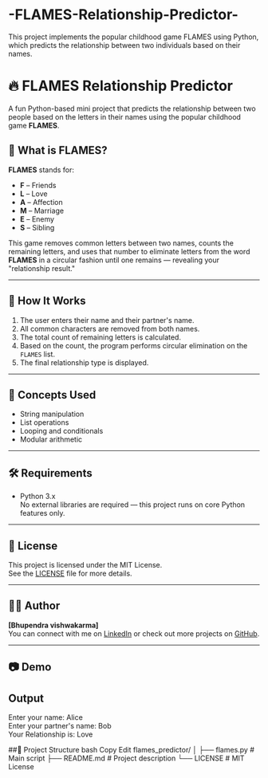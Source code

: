 # -FLAMES-Relationship-Predictor-
This project implements the popular childhood game FLAMES using Python, which predicts the relationship between two individuals based on their names.
# 🔥 FLAMES Relationship Predictor

A fun Python-based mini project that predicts the relationship between two people based on the letters in their names using the popular childhood game **FLAMES**.

## 📌 What is FLAMES?

**FLAMES** stands for:
- **F** – Friends  
- **L** – Love  
- **A** – Affection  
- **M** – Marriage  
- **E** – Enemy  
- **S** – Sibling  

This game removes common letters between two names, counts the remaining letters, and uses that number to eliminate letters from the word **FLAMES** in a circular fashion until one remains — revealing your "relationship result."

---

## 🚀 How It Works

1. The user enters their name and their partner's name.
2. All common characters are removed from both names.
3. The total count of remaining letters is calculated.
4. Based on the count, the program performs circular elimination on the `FLAMES` list.
5. The final relationship type is displayed.

---

## 🧠 Concepts Used

- String manipulation
- List operations
- Looping and conditionals
- Modular arithmetic

---

## 🛠️ Requirements

- Python 3.x  
No external libraries are required — this project runs on core Python features only.

---

## 📄 License

This project is licensed under the MIT License.  
See the [LICENSE](LICENSE) file for more details.

---

## 🧑‍💻 Author

**[Bhupendra vishwakarma]**  
You can connect with me on [LinkedIn](https://www.linkedin.com/in/bhupendra-vishwakarmaa?utm_source=share&utm_campaign=share_via&utm_content=profile&utm_medium=android_app) or check out more projects on [GitHub](https://github.com).

---

## 📷 Demo

## Output 
Enter your name: Alice  
Enter your partner's name: Bob  
Your Relationship is: Love

##📂 Project Structure
bash
Copy
Edit
flames_predictor/
│
├── flames.py         # Main script
├── README.md         # Project description
└── LICENSE           # MIT License

